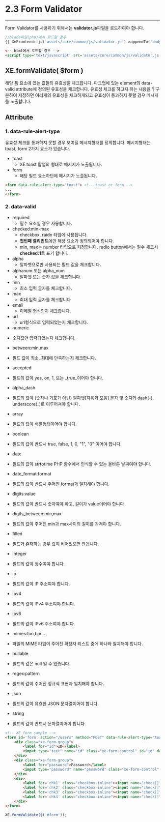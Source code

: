 # 2.3 Form Validator
---

Form Validator를 사용하기 위해서는 **validator.js**파일을 로드하여야 합니다.

```php
//blade파일(php)에서 로드할 경우
{{ XeFrontend::js('assets/core/common/js/validator.js')->appendTo('body')->load() }}

```
```html
<-- html에서 로드할 경우 -->
<script type='text/javascript' src='assets/core/common/js/validator.js'></script>
```

## XE.formValidate( $form )
해당 폼 요소에 있는 값들의 유효성을 체크합니다. 마크업에 있는 element의 data-valid attribute에 정의된 유효성을 체크합니다. 유효성 체크를 하고자 하는 내용을 '|'구분하여 지정하면 여러개의 유효성을 체크하게되고 유효성이 통과하지 못할 경우 메시지를 노출합니다.

## Attribute
### 1. data-rule-alert-type
유효성 체크를 통과하지 못할 경우 보여질 메시지형태를 정의합니다. 메시지형태는 toast, form 2가지 요소가 있습니다.
* toast
  - XE.toast 팝업의 형태로 메시지가 노출됩니다.
* form
  - 해당 필드 요소하단에 메시지가 노출됩니다.
  
```html
<form data-rule-alert-type="toast"> <!-- toast or form -->
...
</form>
```

### 2. data-valid
* required
  - 필수 요소일 경우 사용합니다.
* checked:min-max
  - checkbox, raido 타입에 사용됩니다.
  - **첫번째 엘리먼트**에만 해당 요소가 정의되어야 합니다.
  - min, max는 number 타입으로 지정합니다. radio button에서는 필수 체크시 **checked:1**로 표기 합니다.
* alpha
  - 알파벳으로만 사용되는 필드 값을 체크합니다.
* alphanum 또는 alpha_num
  - 알파벳 또는 숫자 값을 체크합니다.
* min
  - 최소 입력 글자를 체크합니다.
* max
  - 최대 입력 글자를 체크합니다
* email
  - 이메일 형식인지 체크합니다.
* url
  - url형식으로 입력되었는지 체크합니다.
* numeric
 - 숫자값만 입력되었는지 체크합니다.
* between:min,max
 - 필드 값이 최소, 최대에 만족하는지 체크합니다.
* accepted
 - 필드의 값이 yes, on, 1, 또는 _true_이어야 합니다.
* alpha_dash
 - 필드의 값이 (숫자나 기호가 아닌) 알파벳[자음과 모음] 문자 및 숫자와 dash(-), underscore(_)로 이루어져야 합니다.
* array
 - 필드의 값이 배열형태이어야 합니다.
* boolean
 - 필드의 값이 반드시 true, false, 1, 0, "1", "0" 이어야 합니다.
* date
 - 필드의 값이 strtotime PHP 함수에서 인식할 수 있는 올바른 날짜여야 합니다.
* date_format:format
 - 필드의 값이 반드시 주어진 format과 일지해야 합니다.
* digits:value
 - 필드의 값이 반드시 숫자여야 하고, 길이가 value이어야 합니다
* digits_between:min,max
 - 필드의 값이 주어진 min과 max사이의 길이를 가져야 합니다.
* filled
 - 필드가 존재하는 경우 값이 비어있으면 안됩니다.
* integer
 - 필드의 값이 정수여야 합니다.
* ip
 - 필드의 값이 IP 주소여야 합니다.
* ipv4
 - 필드의 값이 IPv4 주소여야 합니다.
* ipv6
 - 필드의 값이 IPv6 주소여야 합니다.
* mimes:foo,bar...
 - 파일의 MIME 타입이 주어진 확장자 리스트 중에 하나와 일치해야 합니다.
* nullable
 - 필드의 값은 null 일 수 있습니다. 
* regex:pattern
 - 필드의 값이 주어진 정규식 표현과 일치해야 합니다.
* json
 - 필드의 값이 유효한 JSON 문자열이어야 합니다.
* string
 - 필드의 값이 반드시 문자열이어야 합니다.

```html
<!-- XE form sample -->
<form id='form' action="/users" method="POST" data-rule-alert-type="toast">
    <div class="xe-form-group">
        <label for="id">ID</label>
        <input type="text" name="id" class="xe-form-control" id="id" data-valid='required|alphanum' />
    </div>
    <div class="xe-form-group">
        <label for="password">Password</label>
        <input type="password" name="password" class="xe-form-control" id="password" data-valid='required|alphanum' />
    </div>
    <div>
        <label for='chk1' class="checkbox-inline"><input name="check[]" id='chk1' type="checkbox" value='apple' data-valid='checked:1-3' />사과</label>
        <label for='chk2' class="checkbox-inline"><input name="check[]" id='chk2' type="checkbox" value='grape' />포도</label>
        <label for='chk3' class="checkbox-inline"><input name="check[]" id='chk3' type="checkbox" value='strawberry' />딸기</label>
        <label for='chk4' class="checkbox-inline"><input name="check[]" id='chk4' type="checkbox" value='lemon' />레몬</label>
    </div>
</form>
```
```javascript
XE.formValidate($('#form'));
```

